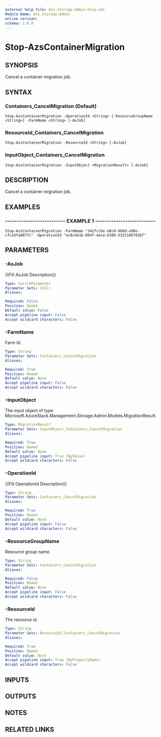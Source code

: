```yaml
---
external help file: Azs.Storage.Admin-help.xml
Module Name: Azs.Storage.Admin
online version:
schema: 2.0.0
---
```


# Stop-AzsContainerMigration

## SYNOPSIS
Cancel a container migration job.

## SYNTAX

### Containers_CancelMigration (Default)
```
Stop-AzsContainerMigration -OperationId <String> [-ResourceGroupName <String>] -FarmName <String> [-AsJob]
```

### ResourceId_Containers_CancelMigration
```
Stop-AzsContainerMigration -ResourceId <String> [-AsJob]
```

### InputObject_Containers_CancelMigration
```
Stop-AzsContainerMigration -InputObject <MigrationResult> [-AsJob]
```

## DESCRIPTION
Cancel a container migration job.

## EXAMPLES

### -------------------------- EXAMPLE 1 --------------------------
```
Stop-AzsContainerMigration -FarmName "342fccbe-e8c0-468d-a90e-cfca5fa8877c" -OperationId "ac8cde1b-804f-4ace-b39b-5322106703bf"
```

## PARAMETERS

### -AsJob
{{Fill AsJob Description}}

```yaml
Type: SwitchParameter
Parameter Sets: (All)
Aliases:

Required: False
Position: Named
Default value: False
Accept pipeline input: False
Accept wildcard characters: False
```

### -FarmName
Farm Id.

```yaml
Type: String
Parameter Sets: Containers_CancelMigration
Aliases:

Required: True
Position: Named
Default value: None
Accept pipeline input: False
Accept wildcard characters: False
```

### -InputObject
The input object of type Microsoft.AzureStack.Management.Storage.Admin.Models.MigrationResult.

```yaml
Type: MigrationResult
Parameter Sets: InputObject_Containers_CancelMigration
Aliases:

Required: True
Position: Named
Default value: None
Accept pipeline input: True (ByValue)
Accept wildcard characters: False
```

### -OperationId
{{Fill OperationId Description}}

```yaml
Type: String
Parameter Sets: Containers_CancelMigration
Aliases:

Required: True
Position: Named
Default value: None
Accept pipeline input: False
Accept wildcard characters: False
```

### -ResourceGroupName
Resource group name.

```yaml
Type: String
Parameter Sets: Containers_CancelMigration
Aliases:

Required: False
Position: Named
Default value: None
Accept pipeline input: False
Accept wildcard characters: False
```

### -ResourceId
The resource id.

```yaml
Type: String
Parameter Sets: ResourceId_Containers_CancelMigration
Aliases:

Required: True
Position: Named
Default value: None
Accept pipeline input: True (ByPropertyName)
Accept wildcard characters: False
```

## INPUTS

## OUTPUTS

## NOTES

## RELATED LINKS

